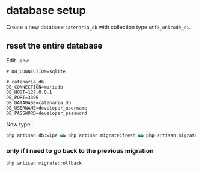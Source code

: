 # database setup

Create a new database `catenaria_db` with collection type `utf8_unicode_ci`.

## reset the entire database

Edit `.env`:

```env
# DB_CONNECTION=sqlite

# catenaria_db
DB_CONNECTION=mariadb
DB_HOST=127.0.0.1
DB_PORT=3306
DB_DATABASE=catenaria_db
DB_USERNAME=developer_username
DB_PASSWORD=developer_password
```

Now type:

```bash
php artisan db:wipe && php artisan migrate:fresh && php artisan migrate:status
```

### only if I need to go back to the previous migration

```bash
php artisan migrate:rollback
```
